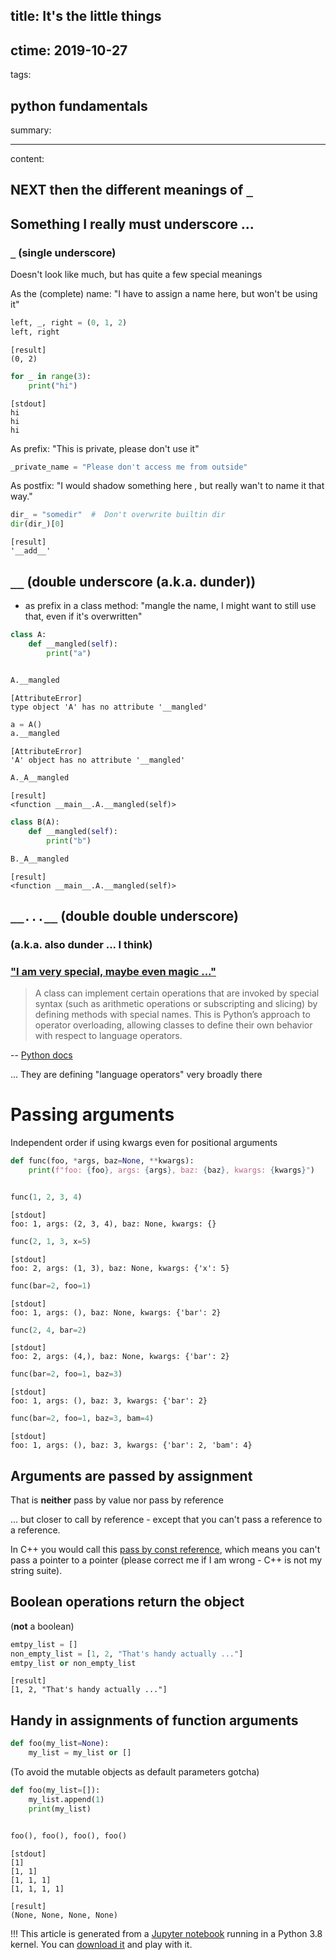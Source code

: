 title: It's the little things
---
ctime: 2019-10-27
---
tags:

python
fundamentals
---
summary:

---
content:

## NEXT then the different meanings of `_` 

## Something I really must underscore ...

### `_` (single underscore)

Doesn't look like much, but has quite a few special meanings

As the (complete) name: "I have to assign a name here, but won't be using it"


```python
left, _, right = (0, 1, 2)
left, right

```
```text
[result]
(0, 2)
```

```python
for _ in range(3):
    print("hi")

```
```text
[stdout]
hi
hi
hi

```
As prefix: "This is private, please don't use it"


```python
_private_name = "Please don't access me from outside"

```
As postfix: "I would shadow something here , but really wan't to name it that way."


```python
dir_ = "somedir"  #  Don't overwrite builtin dir
dir(dir_)[0]

```
```text
[result]
'__add__'
```
## `__` (double underscore (a.k.a. dunder))

* as prefix in a class method: "mangle the name, I might want to still use that, even if it's overwritten"


```python
class A:
    def __mangled(self):
        print("a")


A.__mangled

```
```text
[AttributeError]
type object 'A' has no attribute '__mangled'
```

```python
a = A()
a.__mangled

```
```text
[AttributeError]
'A' object has no attribute '__mangled'
```

```python
A._A__mangled

```
```text
[result]
<function __main__.A.__mangled(self)>
```

```python
class B(A):
    def __mangled(self):
        print("b")

```

```python
B._A__mangled

```
```text
[result]
<function __main__.A.__mangled(self)>
```
## `__...__` (double double underscore)

### (a.k.a. also dunder ... I think)

### ["I am very special, maybe even magic ..."](https://docs.python.org/3/reference/datamodel.html#special-method-names)

> A class can implement certain operations that are invoked by special syntax (such as arithmetic operations or subscripting and slicing) by defining methods with special names. This is Python’s approach to operator overloading, allowing classes to define their own behavior with respect to language operators. 

-- [Python docs](https://docs.python.org/3/reference/datamodel.html#special-method-names)

... They are defining "language operators" very broadly there

# Passing arguments

Independent order if using kwargs even for positional arguments


```python
def func(foo, *args, baz=None, **kwargs):
    print(f"foo: {foo}, args: {args}, baz: {baz}, kwargs: {kwargs}")


func(1, 2, 3, 4)

```
```text
[stdout]
foo: 1, args: (2, 3, 4), baz: None, kwargs: {}

```

```python
func(2, 1, 3, x=5)

```
```text
[stdout]
foo: 2, args: (1, 3), baz: None, kwargs: {'x': 5}

```

```python
func(bar=2, foo=1)

```
```text
[stdout]
foo: 1, args: (), baz: None, kwargs: {'bar': 2}

```

```python
func(2, 4, bar=2)

```
```text
[stdout]
foo: 2, args: (4,), baz: None, kwargs: {'bar': 2}

```

```python
func(bar=2, foo=1, baz=3)

```
```text
[stdout]
foo: 1, args: (), baz: 3, kwargs: {'bar': 2}

```

```python
func(bar=2, foo=1, baz=3, bam=4)

```
```text
[stdout]
foo: 1, args: (), baz: 3, kwargs: {'bar': 2, 'bam': 4}

```
## Arguments are passed by assignment

That is **neither** pass by value nor pass by reference

... but closer to call by reference - except that you can't pass a reference to a reference.

In C++ you would call this [pass by const reference](http://www.open-std.org/jtc1/sc22/wg21/docs/papers/2012/n3445.html), which means you can't pass a pointer to a pointer (please correct me if I am wrong - C++ is not my string suite).

## Boolean operations return the object

(**not** a boolean)


```python
emtpy_list = []
non_empty_list = [1, 2, "That's handy actually ..."]
emtpy_list or non_empty_list

```
```text
[result]
[1, 2, "That's handy actually ..."]
```
## Handy in assignments of function arguments


```python
def foo(my_list=None):
    my_list = my_list or []

```
(To avoid the mutable objects as default parameters gotcha)


```python
def foo(my_list=[]):
    my_list.append(1)
    print(my_list)


foo(), foo(), foo(), foo()

```
```text
[stdout]
[1]
[1, 1]
[1, 1, 1]
[1, 1, 1, 1]

```
```text
[result]
(None, None, None, None)
```
!!! This article is generated from a [Jupyter notebook](https://jupyter.org/) running in a Python 3.8 kernel. You can [download it](https://oliver.bestwalter.de/articles/its-the-little-things-stash/its-the-little-things.ipynb) and play with it.
